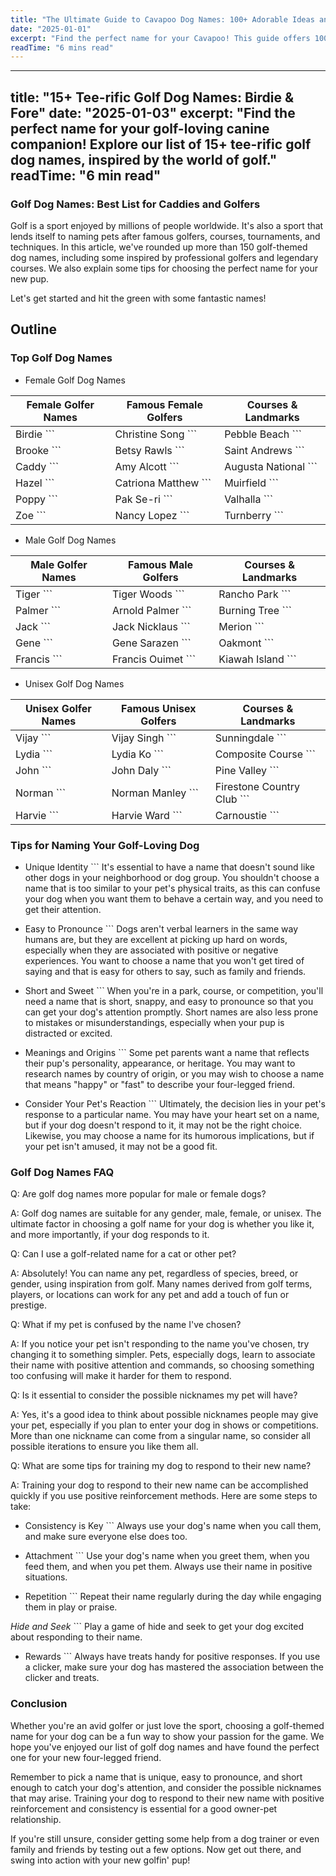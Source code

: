 ```yaml
---
title: "The Ultimate Guide to Cavapoo Dog Names: 100+ Adorable Ideas and Tips"
date: "2025-01-01"
excerpt: "Find the perfect name for your Cavapoo! This guide offers 100+ adorable name ideas, tips for choosing, and inspiration to help you find the ideal match for your furry friend."
readTime: "6 mins read"
---
```


---
title: "15+ Tee-rific Golf Dog Names: Birdie & Fore"
date: "2025-01-03"
excerpt: "Find the perfect name for your golf-loving canine companion! Explore our list of 15+ tee-rific golf dog names, inspired by the world of golf."
readTime: "6 min read"
---

### Golf Dog Names: Best List for Caddies and Golfers 

Golf is a sport enjoyed by millions of people worldwide. It's also a sport that lends itself to naming pets after famous golfers, courses, tournaments, and techniques. In this article, we've rounded up more than 150 golf-themed dog names, including some inspired by professional golfers and legendary courses. We also explain some tips for choosing the perfect name for your new pup. 

Let's get started and hit the green with some fantastic names! 

## Outline

### Top Golf Dog Names

- Female Golf Dog Names 

| Female Golfer Names | Famous Female Golfers | Courses & Landmarks |
| ----- | ----- | ----- |
| Birdie ``` | Christine Song ``` | Pebble Beach ``` |
| Brooke ``` | Betsy Rawls ``` | Saint Andrews ``` |
| Caddy ``` | Amy Alcott ``` | Augusta National ``` |
|Hazel ``` | Catriona Matthew ``` | Muirfield ``` |
| Poppy ``` | Pak Se-ri ``` | Valhalla ``` |
| Zoe ``` | Nancy Lopez ``` | Turnberry ``` |

- Male Golf Dog Names 

| Male Golfer Names | Famous Male Golfers | Courses & Landmarks |
| ----- | ----- | ----- |
| Tiger ``` | Tiger Woods ``` | Rancho Park ``` |
| Palmer ``` | Arnold Palmer ``` | Burning Tree ``` |
| Jack ``` | Jack Nicklaus ``` | Merion ``` |
| Gene ``` | Gene Sarazen ``` | Oakmont ``` |
| Francis ``` | Francis Ouimet ``` | Kiawah Island ``` |

- Unisex Golf Dog Names 

| Unisex Golfer Names | Famous Unisex Golfers | Courses & Landmarks |
| ----- | ----- | ----- |
| Vijay ``` | Vijay Singh ``` | Sunningdale ``` |
| Lydia ``` | Lydia Ko ``` |Composite Course ``` |
| John ``` | John Daly ``` | Pine Valley ``` |
| Norman ``` | Norman Manley ``` | Firestone Country Club ``` |
| Harvie ``` | Harvie Ward ``` | Carnoustie ``` |

### Tips for Naming Your Golf-Loving Dog

- Unique Identity ```
It's essential to have a name that doesn't sound like other dogs in your neighborhood or dog group. You shouldn't choose a name that is too similar to your pet's physical traits, as this can confuse your dog when you want them to behave a certain way, and you need to get their attention. 

- Easy to Pronounce ```
Dogs aren't verbal learners in the same way humans are, but they are excellent at picking up hard on words, especially when they are associated with positive or negative experiences. You want to choose a name that you won't get tired of saying and that is easy for others to say, such as family and friends. 

- Short and Sweet ```
When you're in a park, course, or competition, you'll need a name that is short, snappy, and easy to pronounce so that you can get your dog's attention promptly. Short names are also less prone to mistakes or misunderstandings, especially when your pup is distracted or excited. 

- Meanings and Origins ```
Some pet parents want a name that reflects their pup's personality, appearance, or heritage. You may want to research names by country of origin, or you may wish to choose a name that means "happy" or "fast" to describe your four-legged friend. 

- Consider Your Pet's Reaction ```
Ultimately, the decision lies in your pet's response to a particular name. You may have your heart set on a name, but if your dog doesn't respond to it, it may not be the right choice. Likewise, you may choose a name for its humorous implications, but if your pet isn't amused, it may not be a good fit. 

### Golf Dog Names FAQ 

Q: Are golf dog names more popular for male or female dogs? 

A: Golf dog names are suitable for any gender, male, female, or unisex. The ultimate factor in choosing a golf name for your dog is whether you like it, and more importantly, if your dog responds to it. 

Q: Can I use a golf-related name for a cat or other pet? 

A: Absolutely! You can name any pet, regardless of species, breed, or gender, using inspiration from golf. Many names derived from golf terms, players, or locations can work for any pet and add a touch of fun or prestige. 

Q: What if my pet is confused by the name I've chosen? 

A: If you notice your pet isn't responding to the name you've chosen, try changing it to something simpler. Pets, especially dogs, learn to associate their name with positive attention and commands, so choosing something too confusing will make it harder for them to respond. 

Q: Is it essential to consider the possible nicknames my pet will have? 

A: Yes, it's a good idea to think about possible nicknames people may give your pet, especially if you plan to enter your dog in shows or competitions. More than one nickname can come from a singular name, so consider all possible iterations to ensure you like them all. 

Q: What are some tips for training my dog to respond to their new name? 

A: Training your dog to respond to their new name can be accomplished quickly if you use positive reinforcement methods. Here are some steps to take: 

- Consistency is Key ```
Always use your dog's name when you call them, and make sure everyone else does too. 

- Attachment ```
Use your dog's name when you greet them, when you feed them, and when you pet them. Always use their name in positive situations. 

- Repetition ```
Repeat their name regularly during the day while engaging them in play or praise. 

*Hide and Seek* ```
Play a game of hide and seek to get your dog excited about responding to their name. 

- Rewards ```
Always have treats handy for positive responses. If you use a clicker, make sure your dog has mastered the association between the clicker and treats. 

### Conclusion 

Whether you're an avid golfer or just love the sport, choosing a golf-themed name for your dog can be a fun way to show your passion for the game. We hope you've enjoyed our list of golf dog names and have found the perfect one for your new four-legged friend. 

Remember to pick a name that is unique, easy to pronounce, and short enough to catch your dog's attention, and consider the possible nicknames that may arise. Training your dog to respond to their new name with positive reinforcement and consistency is essential for a good owner-pet relationship. 

If you're still unsure, consider getting some help from a dog trainer or even family and friends by testing out a few options. Now get out there, and swing into action with your new golfin' pup!